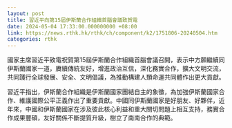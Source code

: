 ```yaml
---
layout: post
title: 習近平向第15屆伊斯蘭合作組織首腦會議致賀電
date: 2024-05-04 17:33:00.000000000 +08:00
link: https://news.rthk.hk/rthk/ch/component/k2/1751806-20240504.htm
categories: rthk
---
```


國家主席習近平致電祝賀第15屆伊斯蘭合作組織首腦會議召開，表示中方願繼續同伊斯蘭國家一道，賡續傳統友好，增進政治互信，深化務實合作，擴大文明交流，共同踐行全球發展、安全、文明倡議，為推動構建人類命運共同體作出更大貢獻。

習近平指出，伊斯蘭合作組織是伊斯蘭國家團結自主的象徵，為加強伊斯蘭國家合作、維護國際公平正義作出了重要貢獻。中國同伊斯蘭國家是好朋友、好夥伴，近年來，中國和伊斯蘭國家在涉及彼此核心利益和重大關切問題上相互支持，務實合作成果豐碩，友好關係不斷提質升級，樹立了南南合作的典範。
